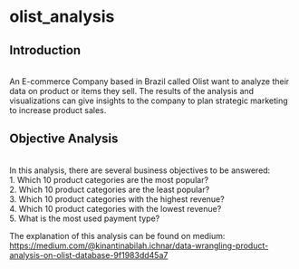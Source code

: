 # olist_analysis

## Introduction
</br>An E-commerce Company based in Brazil called Olist want to analyze their data on product or items they sell. The results of the analysis and visualizations can give insights to the company to plan strategic marketing to increase product sales. 

## Objective Analysis
</br> In this analysis, there are several business objectives to be answered:
</br>1. Which 10 product categories are the most popular?
</br>2. Which 10 product categories are the least popular?
</br>3. Which 10 product categories with the highest revenue?
</br>4. Which 10 product categories with the lowest revenue?
</br>5. What is the most used payment type?

The explanation of this analysis can be found on medium: https://medium.com/@kinantinabilah.ichnar/data-wrangling-product-analysis-on-olist-database-9f1983dd45a7
